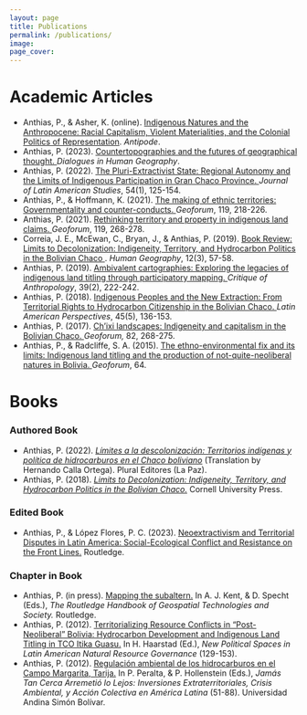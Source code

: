 ```yaml
---
layout: page
title: Publications
permalink: /publications/
image:
page_cover:
---
```


# Academic Articles

- Anthias, P., & Asher, K. (online). [<span class="blue">Indigenous Natures and the Anthropocene: Racial Capitalism, Violent Materialities, and the Colonial Politics of Representation</span>](https://doi.org/10.1111/anti.13078). *Antipode*.
- Anthias, P. (2023). [<span class="blue"> Countertopographies and the futures of geographical thought. </span>](https://doi.org/10.1177/20438206231171202) *Dialogues in Human Geography*.
- Anthias, P. (2022). [<span class="blue"> The Pluri-Extractivist State: Regional Autonomy and the Limits of Indigenous Participation in Gran Chaco Province. </span>](https://doi.org/10.1017/s0022216x21000997) *Journal of Latin American Studies*, 54(1), 125-154. 
- Anthias, P., & Hoffmann, K. (2021). [<span class="blue"> The making of ethnic territories: Governmentality and counter-conducts. </span>](https://doi.org/10.1016/j.geoforum.2020.06.027) *Geoforum*, 119, 218-226.
- Anthias, P. (2021). [<span class="blue"> Rethinking territory and property in indigenous land claims. </span>](https://doi.org/10.1016/j.geoforum.2019.09.008) *Geoforum*, 119, 268-278.
- Correia, J. E., McEwan, C., Bryan, J., & Anthias, P. (2019). [<span class="blue"> Book Review: Limits to Decolonization: Indigeneity, Territory, and Hydrocarbon Politics in the Bolivian Chaco </span>](https://doi.org/10.1177/194277861901200301). *Human Geography*, 12(3), 57-58. 
- Anthias, P. (2019). [<span class="blue"> Ambivalent cartographies: Exploring the legacies of indigenous land titling through participatory mapping. </span>](https://doi.org/10.1177/0308275x19842920) *Critique of Anthropology*, 39(2), 222-242.
- Anthias, P. (2018). [<span class="blue"> Indigenous Peoples and the New Extraction: From Territorial Rights to Hydrocarbon Citizenship in the Bolivian Chaco. </span>](https://doi.org/10.1177/0094582x16678804) *Latin American Perspectives*, 45(5), 136-153. 
- Anthias, P. (2017). [<span class="blue"> Ch’ixi landscapes: Indigeneity and capitalism in the Bolivian Chaco. </span>](https://doi.org/10.1016/j.geoforum.2016.09.013) *Geoforum,* 82, 268-275.
- Anthias, P., & Radcliffe, S. A. (2015). [<span class="blue"> The ethno-environmental fix and its limits: Indigenous land titling and the production of not-quite-neoliberal natures in Bolivia. </span>](https://doi.org/10.1016/j.geoforum.2013.06.007) *Geoforum*, 64.

# Books

### Authored Book

- Anthias, P. (2022). [<span class="blue">*Límites a la descolonización: Territorios indígenas y política de hidrocarburos en el Chaco boliviano*</span>](https://durham-repository.worktribe.com/output/1120148) (Translation by Hernando Calla Ortega). Plural Editores (La Paz).
- Anthias, P. (2018). [<span class="blue">*Limits to Decolonization: Indigeneity, Territory, and Hydrocarbon Politics in the Bolivian Chaco.*</span>](https://durham-repository.worktribe.com/output/1121919) Cornell University Press.

### Edited Book

- Anthias, P., & López Flores, P. C. (2023). [<span class="blue">Neoextractivism and Territorial Disputes in Latin America: Social-Ecological Conflict and Resistance on the Front Lines.</span>](https://doi.org/10.4324/9781003267461) Routledge.

### Chapter in Book

- Anthias, P. (in press). [<span class="blue">Mapping the subaltern.</span>](https://doi.org/10.4324/9780367855765-11) In A. J. Kent, & D. Specht (Eds.), *The Routledge Handbook of Geospatial Technologies and Society.* Routledge.
- Anthias, P. (2012). [<span class="blue">Territorializing Resource Conflicts in “Post-Neoliberal” Bolivia: Hydrocarbon Development and Indigenous Land Titling in TCO Itika Guasu.</span>](https://doi.org/10.1057/9781137073723_7) In H. Haarstad (Ed.), *New Political Spaces in Latin American Natural Resource Governance* (129-153).
- Anthias, P. (2012). [<span class="blue">Regulación ambiental de los hidrocarburos en el Campo Margarita, Tarija.</span>](https://durham-repository.worktribe.com/output/1633438) In P. Peralta, & P. Hollenstein (Eds.), *Jamás Tan Cerca Arremetió lo Lejos: Inversiones Extraterritoriales, Crisis Ambiental, y Acción Colectiva en América Latina* (51-88). Universidad Andina Simón Bolívar.
